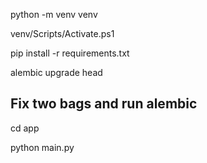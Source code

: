 python -m venv venv

venv/Scripts/Activate.ps1

pip install -r requirements.txt

alembic upgrade head
## Fix two bags and run alembic

cd app

python main.py